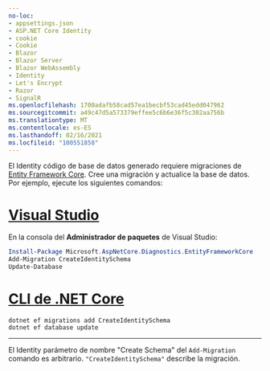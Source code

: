 ```yaml
---
no-loc:
- appsettings.json
- ASP.NET Core Identity
- cookie
- Cookie
- Blazor
- Blazor Server
- Blazor WebAssembly
- Identity
- Let's Encrypt
- Razor
- SignalR
ms.openlocfilehash: 1700adafb58cad57ea1becbf53cad45edd047962
ms.sourcegitcommit: a49c47d5a573379effee5c6b6e36f5c302aa756b
ms.translationtype: MT
ms.contentlocale: es-ES
ms.lasthandoff: 02/16/2021
ms.locfileid: "100551858"
---
```

El Identity código de base de datos generado requiere migraciones de [Entity Framework Core](/ef/core/managing-schemas/migrations/). Cree una migración y actualice la base de datos. Por ejemplo, ejecute los siguientes comandos:

# <a name="visual-studio"></a>[Visual Studio](#tab/visual-studio)

En la consola del **Administrador de paquetes** de Visual Studio:

```powershell
Install-Package Microsoft.AspNetCore.Diagnostics.EntityFrameworkCore
Add-Migration CreateIdentitySchema
Update-Database
```

# <a name="net-core-cli"></a>[CLI de .NET Core](#tab/netcore-cli)

```dotnetcli
dotnet ef migrations add CreateIdentitySchema
dotnet ef database update
```

---

El Identity parámetro de nombre "Create Schema" del `Add-Migration` comando es arbitrario. `"CreateIdentitySchema"` describe la migración.

